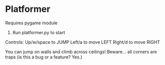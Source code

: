 # Platformer
Requires pygame module
1. Run platformer.py to start

Controls:
Up/w/space to JUMP
Left/a to move LEFT
Right/d to move RIGHT

You can jump on walls and climb across ceilings!
Beware... all corners are traps (is this a bug or a feature? Yes.)
